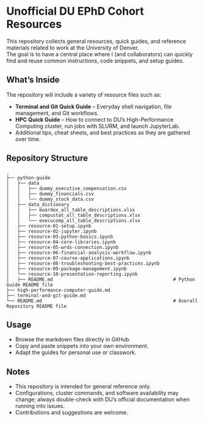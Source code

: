 # Unofficial DU EPhD Cohort Resources

This repository collects general resources, quick guides, and reference materials related to work at the University of Denver.  
The goal is to have a central place where I (and collaborators) can quickly find and reuse common instructions, code snippets, and setup guides.

## What’s Inside
The repository will include a variety of resource files such as:
- **Terminal and Git Quick Guide** – Everyday shell navigation, file management, and Git workflows.  
- **HPC Quick Guide** – How to connect to DU’s High-Performance Computing cluster, run jobs with SLURM, and launch JupyterLab.  
- Additional tips, cheat sheets, and best practices as they are gathered over time.

## Repository Structure
```
.
├── python-guide
│   ├── data
│   │   ├── dummy_executive_compensation.csv
│   │   ├── dummy_financials.csv
│   │   └── dummy_stock_data.csv
│   ├── data_dictionary
│   │   ├── boardex_all_table_descriptions.xlsx
│   │   ├── compustat_all_table_descriptions.xlsx
│   │   └── execucomp_all_table_descriptions.xlsx
│   ├── resource-01-setup.ipynb
│   ├── resource-02-jupyter.ipynb
│   ├── resource-03-python-basics.ipynb
│   ├── resource-04-core-libraries.ipynb
│   ├── resource-05-wrds-connection.ipynb
│   ├── resource-06-financial-analysis-workflow.ipynb
│   ├── resource-07-course-applications.ipynb
│   ├── resource-08-troubleshooting-best-practices.ipynb
│   ├── resource-09-package-management.ipynb
│   └── resource-10-presentation-reporting.ipynb
│   ├── README.md                                            # Python Guide README file
├── high-performance-computer-guide.md
├── terminal-and-git-guide.md
└── README.md                                                # Overall Repository README file
```

## Usage
- Browse the markdown files directly in GitHub.  
- Copy and paste snippets into your own environment.  
- Adapt the guides for personal use or classwork.  

## Notes
- This repository is intended for general reference only.  
- Configurations, cluster commands, and software availability may change; always double-check with DU’s official documentation when running into issues.  
- Contributions and suggestions are welcome.
